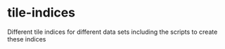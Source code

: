# tile-indices
Different tile indices for different data sets including the scripts to create these indices
